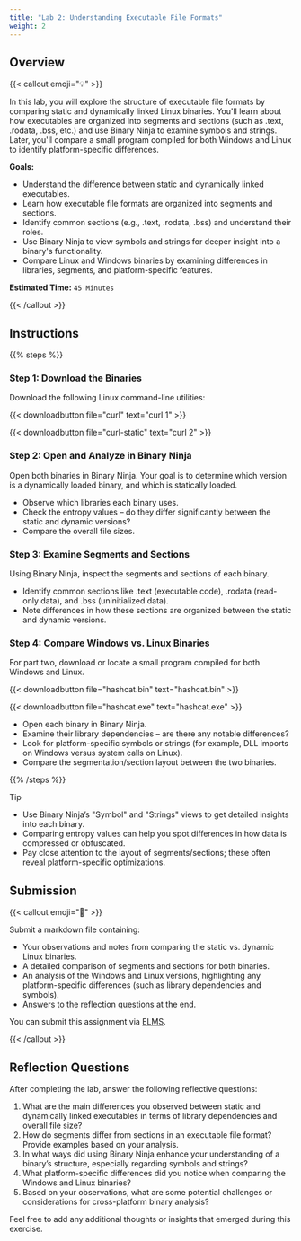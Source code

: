 ```yaml
---
title: "Lab 2: Understanding Executable File Formats"
weight: 2
---
```


## Overview

{{< callout emoji="💡" >}}

In this lab, you will explore the structure of executable file formats by
comparing static and dynamically linked Linux binaries. You'll learn about how
executables are organized into segments and sections (such as .text, .rodata,
.bss, etc.) and use Binary Ninja to examine symbols and strings. Later, you'll
compare a small program compiled for both Windows and Linux to identify
platform-specific differences.

**Goals:**

- Understand the difference between static and dynamically linked executables.
- Learn how executable file formats are organized into segments and sections.
- Identify common sections (e.g., .text, .rodata, .bss) and understand their
  roles.
- Use Binary Ninja to view symbols and strings for deeper insight into a
  binary's functionality.
- Compare Linux and Windows binaries by examining differences in libraries,
  segments, and platform-specific features.

**Estimated Time:** `45 Minutes`

{{< /callout >}}

## Instructions

{{% steps %}}

### Step 1: Download the Binaries

Download the following Linux command-line utilities:

{{< downloadbutton file="curl" text="curl 1" >}}

{{< downloadbutton file="curl-static" text="curl 2" >}}

### Step 2: Open and Analyze in Binary Ninja

Open both binaries in Binary Ninja. Your goal is to determine which version is a
dynamically loaded binary, and which is statically loaded.

- Observe which libraries each binary uses.
- Check the entropy values – do they differ significantly between the static and
  dynamic versions?
- Compare the overall file sizes.

### Step 3: Examine Segments and Sections

Using Binary Ninja, inspect the segments and sections of each binary.

- Identify common sections like .text (executable code), .rodata (read-only
  data), and .bss (uninitialized data).
- Note differences in how these sections are organized between the static and
  dynamic versions.

### Step 4: Compare Windows vs. Linux Binaries

For part two, download or locate a small program compiled for both Windows and
Linux.

{{< downloadbutton file="hashcat.bin" text="hashcat.bin" >}}

{{< downloadbutton file="hashcat.exe" text="hashcat.exe" >}}

- Open each binary in Binary Ninja.
- Examine their library dependencies – are there any notable differences?
- Look for platform-specific symbols or strings (for example, DLL imports on
  Windows versus system calls on Linux).
- Compare the segmentation/section layout between the two binaries.

{{% /steps %}}

> [!TIP]
>
> - Use Binary Ninja’s "Symbol" and "Strings" views to get detailed insights
>   into each binary.
> - Comparing entropy values can help you spot differences in how data is
>   compressed or obfuscated.
> - Pay close attention to the layout of segments/sections; these often reveal
>   platform-specific optimizations.

## Submission

{{< callout emoji="📝" >}}

Submit a markdown file containing:

- Your observations and notes from comparing the static vs. dynamic Linux
  binaries.
- A detailed comparison of segments and sections for both binaries.
- An analysis of the Windows and Linux versions, highlighting any
  platform-specific differences (such as library dependencies and symbols).
- Answers to the reflection questions at the end.

You can submit this assignment via
[ELMS](https://umd.instructure.com/courses/1390353/assignments).

{{< /callout >}}

## Reflection Questions

After completing the lab, answer the following reflective questions:

1. What are the main differences you observed between static and dynamically
   linked executables in terms of library dependencies and overall file size?
2. How do segments differ from sections in an executable file format? Provide
   examples based on your analysis.
3. In what ways did using Binary Ninja enhance your understanding of a binary’s
   structure, especially regarding symbols and strings?
4. What platform-specific differences did you notice when comparing the Windows
   and Linux binaries?
5. Based on your observations, what are some potential challenges or
   considerations for cross-platform binary analysis?

Feel free to add any additional thoughts or insights that emerged during this
exercise.
